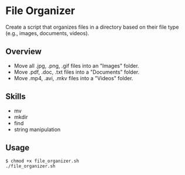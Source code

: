 # File Organizer
Create a script that organizes files in a directory based on their file type (e.g., images, documents, videos).

## Overview
- Move all .jpg, .png, .gif files into an "Images" folder.
- Move .pdf, .doc, .txt files into a "Documents" folder.
- Move .mp4, .avi, .mkv files into a "Videos" folder.

## Skills
- mv
- mkdir
- find
- string manipulation

## Usage
```
$ chmod +x file_organizer.sh
./file_organizer.sh
```
